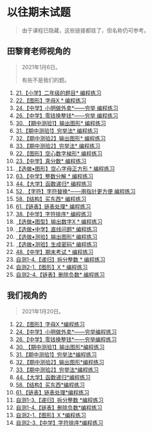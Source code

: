 # 以往期末试题

> 由于课程已隐藏，这些链接都挂了，但名称仍可参考。

## 田黎育老师视角的

> 2021年1月6日。
>
> 有些不是我们的题。

1. [21.【小学】二年级的题目* 编程练习](http://lexue.bit.edu.cn/mod/programming/view.php?id=205729)
2. [22.【图形】字母X * 编程练习](http://lexue.bit.edu.cn/mod/programming/view.php?id=205757)
3. [24.【中学】小明做外卖*——穷举 编程练习](http://lexue.bit.edu.cn/mod/programming/view.php?id=205781)
4. [26.【中学】零钱换整钱*——穷举 编程练习](http://lexue.bit.edu.cn/mod/programming/view.php?id=205783)
5. [30. 【期中测验1】输出图形* 编程练习](http://lexue.bit.edu.cn/mod/programming/view.php?id=217646)
6. [31.【期中测验1】穷举法* 编程练习](http://lexue.bit.edu.cn/mod/programming/view.php?id=217647)
7. [32.【期中测验2】输出图形* 编程练习](http://lexue.bit.edu.cn/mod/programming/view.php?id=217648)
8. [33.【期中测验2】穷举法* 编程练习](http://lexue.bit.edu.cn/mod/programming/view.php?id=217649)
9. [22.【图形】空心数字梯形* 编程练习](http://lexue.bit.edu.cn/mod/programming/view.php?id=205788)
10. [23.【中学】真分数* 编程练习](http://lexue.bit.edu.cn/mod/programming/view.php?id=205819)
11. [【选做▪图形】空心字母正方形 * 编程练习](http://lexue.bit.edu.cn/mod/programming/view.php?id=205882)
12. [63.【中学】整数分解 * 编程练习](http://lexue.bit.edu.cn/mod/programming/view.php?id=205887)
13. [44.【大学】函数递归* 编程练习](http://lexue.bit.edu.cn/mod/programming/view.php?id=205898)
14. [52. 【字符】字符替换*——用指针更方便 编程练习](http://lexue.bit.edu.cn/mod/programming/view.php?id=205921)
15. [58.【结构】买东西* 编程练习](http://lexue.bit.edu.cn/mod/programming/view.php?id=205955)
16. [61.【链表】链表处理* 编程练习](http://lexue.bit.edu.cn/mod/programming/view.php?id=205958)
17. [38.【中学】字符排序* 编程练习](http://lexue.bit.edu.cn/mod/programming/view.php?id=205836)
18. [【选做▪图型】输出数字X * 编程练习](http://lexue.bit.edu.cn/mod/programming/view.php?id=205846)
19. [【选做▪中学】直线问题* 编程练习](http://lexue.bit.edu.cn/mod/programming/view.php?id=205850)
20. [【选做▪测验】输出图形* 编程练习](http://lexue.bit.edu.cn/mod/programming/view.php?id=205852)
21. [【选做▪测验】生成密码* 编程练习](http://lexue.bit.edu.cn/mod/programming/view.php?id=205853)
22. [48.【中学】期末考试 * 编程练习](http://lexue.bit.edu.cn/mod/programming/view.php?id=205854)
23. [自测1-4.【递归】拆分整数 * 编程练习](http://lexue.bit.edu.cn/mod/programming/view.php?id=205985)
24. [自测2-1.【图形】X * 编程练习](http://lexue.bit.edu.cn/mod/programming/view.php?id=205991)
25. [自测2-4.【链表】删除负数* 编程练习](http://lexue.bit.edu.cn/mod/programming/view.php?id=205995)

## 我们视角的

> 2021年1月20日。

1. [22.【图形】字母X *编程练习](http://lexue.bit.edu.cn/mod/programming/view.php?id=205757)
2. [24.【中学】小明做外卖*——穷举编程练习](http://lexue.bit.edu.cn/mod/programming/view.php?id=205781)
3. [26.【中学】零钱换整钱*——穷举编程练习](http://lexue.bit.edu.cn/mod/programming/view.php?id=205783)
4. [30. 【期中测验1】输出图形*编程练习](http://lexue.bit.edu.cn/mod/programming/view.php?id=217646)
5. [31.【期中测验1】穷举法*编程练习](http://lexue.bit.edu.cn/mod/programming/view.php?id=217647)
6. [32.【期中测验2】输出图形*编程练习](http://lexue.bit.edu.cn/mod/programming/view.php?id=217648)
7. [33.【期中测验2】穷举法*编程练习](http://lexue.bit.edu.cn/mod/programming/view.php?id=217649)
8. [44.【大学】函数递归*编程练习](http://lexue.bit.edu.cn/mod/programming/view.php?id=205898)
9. [58.【结构】买东西*编程练习](http://lexue.bit.edu.cn/mod/programming/view.php?id=205955)
10. [61.【链表】链表处理*编程练习](http://lexue.bit.edu.cn/mod/programming/view.php?id=205958)
11. [自测1-3.【递归】拆分整数 *编程练习](http://lexue.bit.edu.cn/mod/programming/view.php?id=205985)
12. [自测1-4.【链表】删除负数*编程练习](http://lexue.bit.edu.cn/mod/programming/view.php?id=205995)
13. [自测2-1.【图形】X *编程练习](http://lexue.bit.edu.cn/mod/programming/view.php?id=205991)
14. [自测2-3.【中学】字符排序*编程练习](http://lexue.bit.edu.cn/mod/programming/view.php?id=205836)
